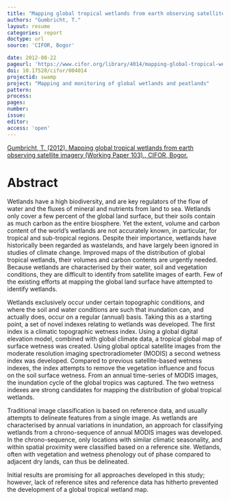```yaml
---
title: "Mapping global tropical wetlands from earth observing satellite imagery."
authors: "Gumbricht, T."
layout: resume
categories: report
doctype: url
source: 'CIFOR, Bogor'

date: 2012-08-22
pageurl: 'https://www.cifor.org/library/4014/mapping-global-tropical-wetlands-from-earth-observing-satellite-imagery/'
doi: 10.17528/cifor/004014
projectid: swamp
project: "Mapping and monitoring of global wetlands and peatlands"
pattern:
process:
pages:
number:
issue:
editor:
access: 'open'
---
```


[Gumbricht, T. (2012). Mapping global tropical wetlands from earth observing satellite imagery (Working Paper 103)., CIFOR, Bogor.](http://www.cifor.org/publications/pdf_files/WPapers/WP103CIFOR.pdf)

<h1 class='foot-description'>Abstract</h1>

Wetlands have a high biodiversity, and are key
regulators of the flow of water and the fluxes of
mineral and nutrients from land to sea. Wetlands
only cover a few percent of the global land surface,
but their soils contain as much carbon as the entire
biosphere. Yet the extent, volume and carbon content
of the world’s wetlands are not accurately known,
in particular, for tropical and sub-tropical regions.
Despite their importance, wetlands have historically
been regarded as wastelands, and have largely been
ignored in studies of climate change. Improved maps
of the distribution of global tropical wetlands, their
volumes and carbon contents are urgently needed.
Because wetlands are characterised by their water,
soil and vegetation conditions, they are difficult to
identify from satellite images of earth. Few of the
existing efforts at mapping the global land surface
have attempted to identify wetlands.

Wetlands exclusively occur under certain topographic
conditions, and where the soil and water conditions
are such that inundation can, and actually does,
occur on a regular (annual) basis. Taking this as
a starting point, a set of novel indexes relating to
wetlands was developed. The first index is a climatic
topographic wetness index. Using a global digital
elevation model, combined with global climate
data, a tropical global map of surface wetness was created. Using global optical satellite images from
the moderate resolution imaging spectroradiometer
(MODIS) a second wetness index was developed.
Compared to previous satellite-based wetness indexes,
the index attempts to remove the vegetation influence
and focus on the soil surface wetness. From an
annual time-series of MODIS images, the inundation
cycle of the global tropics was captured. The two
wetness indexes are strong candidates for mapping
the distribution of global tropical wetlands.

Traditional image classification is based on reference
data, and usually attempts to delineate features
from a single image. As wetlands are characterised
by annual variations in inundation, an approach
for classifying wetlands from a chrono-sequence
of annual MODIS images was developed. In the
chrono-sequence, only locations with similar
climatic seasonality, and within spatial proximity
were classified based on a reference site. Wetlands,
often with vegetation and wetness phenology out
of phase compared to adjacent dry lands, can thus
be delineated.

Initial results are promising for all approaches
developed in this study; however, lack of reference
sites and reference data has hitherto prevented the
development of a global tropical wetland map.
